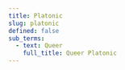 ```yaml
---
title: Platonic
slug: platonic
defined: false
sub_terms:
  - text: Queer
    full_title: Queer Platonic
---
```


